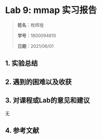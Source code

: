 # Lab 9: mmap 实习报告

> **姓名**：枚辉煌
>
> **学号**：1800094810
>
> **日期**：2021/06/01
## 1. 实验总结

## 2. 遇到的困难以及收获

## 3. 对课程或Lab的意见和建议

无

## 4. 参考文献